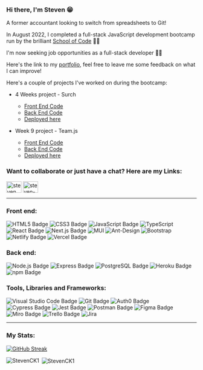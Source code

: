 ### Hi there, I'm Steven 😁

A former accountant looking to switch from spreadsheets to Git!

In August 2022, I completed a full-stack JavaScript development bootcamp run by the brilliant [School of Code](https://www.schoolofcode.co.uk/) 👨‍🎓

I'm now seeking job opportunities as a full-stack developer 👨‍💻

Here's the link to my [portfolio](https://steven-cheung.netlify.app/), feel free to leave me some feedback on what I can improve! 

Here's a couple of projects I've worked on during the bootcamp:
- 4 Weeks project - Surch

  - [Front End Code](https://github.com/SchoolOfCode/final-project_front-end-surch)
  - [Back End Code](https://github.com/SchoolOfCode/final-project_back-end-surch)
  - [Deployed here](https://reconnect-surch.netlify.app/)


- Week 9 project - Team.js 

  - [Front End Code](https://github.com/SchoolOfCode/w9_frontend-project-team-js)
  - [Back End Code](https://github.com/SchoolOfCode/w9_backend-project-team-js)
  - [Deployed here](https://backpack-frontend.vercel.app/)


<h3 align="left">Want to collaborate or just have a chat?
Here are my Links:</h3>

<a href="https://twitter.com/steven_c2" target="blank"><img align="center" src="https://raw.githubusercontent.com/rahuldkjain/github-profile-readme-generator/master/src/images/icons/Social/twitter.svg" alt="steven_c2" height="30" width="40" /></a>
<a href="https://linkedin.com/in/steven-cheung321" target="blank"><img align="center" src="https://raw.githubusercontent.com/rahuldkjain/github-profile-readme-generator/master/src/images/icons/Social/linked-in-alt.svg" alt="steven-cheung321" height="30" width="40" /></a>


---

<h3 align="left">Front end:</h3>

![HTML5 Badge](https://img.shields.io/badge/HTML5-E34F26?logo=html5&logoColor=fff&style=for-the-badge)
![CSS3 Badge](https://img.shields.io/badge/CSS3-1572B6?logo=css3&logoColor=fff&style=for-the-badge)
![JavaScript Badge](https://img.shields.io/badge/JavaScript-F7DF1E?logo=javascript&logoColor=000&style=for-the-badge)
![TypeScript](https://img.shields.io/badge/typescript-%23007ACC.svg?style=for-the-badge&logo=typescript&logoColor=white)
![React Badge](https://img.shields.io/badge/React-61DAFB?logo=react&logoColor=000&style=for-the-badge)
![Next.js Badge](https://img.shields.io/badge/Next.js-000?logo=nextdotjs&logoColor=fff&style=for-the-badge)
![MUI](https://img.shields.io/badge/MUI-%230081CB.svg?style=for-the-badge&logo=mui&logoColor=white)
![Ant-Design](https://img.shields.io/badge/-AntDesign-%230170FE?style=for-the-badge&logo=ant-design&logoColor=white)
![Bootstrap](https://img.shields.io/badge/bootstrap-%23563D7C.svg?style=for-the-badge&logo=bootstrap&logoColor=white)
![Netlify Badge](https://img.shields.io/badge/Netlify-00C7B7?logo=netlify&logoColor=fff&style=for-the-badge)
![Vercel Badge](https://img.shields.io/badge/Vercel-000?logo=vercel&logoColor=fff&style=for-the-badge)

<h3 align="left">Back end:</h3>

![Node.js Badge](https://img.shields.io/badge/Node.js-393?logo=nodedotjs&logoColor=fff&style=for-the-badge)
![Express Badge](https://img.shields.io/badge/Express-000?logo=express&logoColor=fff&style=for-the-badge)
![PostgreSQL Badge](https://img.shields.io/badge/PostgreSQL-4169E1?logo=postgresql&logoColor=fff&style=for-the-badge)
![Heroku Badge](https://img.shields.io/badge/Heroku-430098?logo=heroku&logoColor=fff&style=for-the-badge)
![npm Badge](https://img.shields.io/badge/npm-CB3837?logo=npm&logoColor=fff&style=for-the-badge)

<h3 align:"left" id="libraries">Tools, Libraries and Frameworks:</h3>

![Visual Studio Code Badge](https://img.shields.io/badge/VS%20Code-007ACC?logo=visualstudiocode&logoColor=fff&style=for-the-badge)
![Git Badge](https://img.shields.io/badge/Git-F05032?logo=git&logoColor=fff&style=for-the-badge)
![Auth0 Badge](https://img.shields.io/badge/Auth0-EB5424?logo=auth0&logoColor=fff&style=for-the-badge)  
![Cypress Badge](https://img.shields.io/badge/Cypress-17202C?logo=cypress&logoColor=fff&style=for-the-badge)
![Jest Badge](https://img.shields.io/badge/Jest-C21325?logo=jest&logoColor=fff&style=for-the-badge)
![Postman Badge](https://img.shields.io/badge/Postman-FF6C37?logo=postman&logoColor=fff&style=for-the-badge)
![Figma Badge](https://img.shields.io/badge/Figma-F24E1E?logo=figma&logoColor=fff&style=for-the-badge)
![Miro Badge](https://img.shields.io/badge/Miro-050038?logo=miro&logoColor=fff&style=for-the-badge)
![Trello Badge](https://img.shields.io/badge/Trello-0052CC?logo=trello&logoColor=fff&style=for-the-badge)
![Jira](https://img.shields.io/badge/jira-%230A0FFF.svg?style=for-the-badge&logo=jira&logoColor=white)


---


<h3 align:"left" id="libraries">My Stats:</h3>

[![GitHub Streak](http://github-readme-streak-stats.herokuapp.com?user=StevenCK1&theme=cobalt)](https://git.io/streak-stats)
<p><img align="left" src="https://github-readme-stats.vercel.app/api/top-langs?username=StevenCK1&show_icons=true&locale=en&layout=compact&theme=cobalt" alt="StevenCK1" /></p>

<p>&nbsp;<img align="center" src="https://github-readme-stats.vercel.app/api?username=StevenCK1&show_icons=true&locale=en&theme=cobalt" alt="StevenCK1" /></p>


<!--
**StevenCK1/StevenCK1** is a ✨ _special_ ✨ repository because its `README.md` (this file) appears on your GitHub profile.

Here are some ideas to get you started:

- 🔭 I’m currently working on ...
- 🌱 I’m currently learning ...
- 👯 I’m looking to collaborate on ...
- 🤔 I’m looking for help with ...
- 💬 Ask me about ...
- 📫 How to reach me: ...
- 😄 Pronouns: ...
- ⚡ Fun fact: ...
-->
